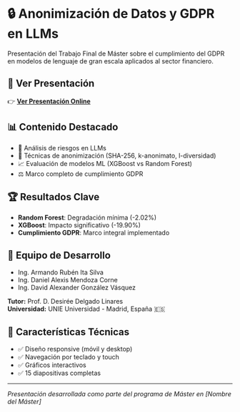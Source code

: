 # 🔒 Anonimización de Datos y GDPR en LLMs

Presentación del Trabajo Final de Máster sobre el cumplimiento del GDPR en modelos de lenguaje de gran escala aplicados al sector financiero.

## 🚀 Ver Presentación
👉 **[Ver Presentación Online](https://TU-USUARIO.github.io/presentacion-tfm-gdpr/)**

## 📊 Contenido Destacado
- 🤖 Análisis de riesgos en LLMs
- 🔐 Técnicas de anonimización (SHA-256, k-anonimato, l-diversidad)
- 📈 Evaluación de modelos ML (XGBoost vs Random Forest)
- ⚖️ Marco completo de cumplimiento GDPR

## 🏆 Resultados Clave
- **Random Forest**: Degradación mínima (-2.02%)
- **XGBoost**: Impacto significativo (-19.90%)
- **Cumplimiento GDPR**: Marco integral implementado

## 👥 Equipo de Desarrollo
- Ing. Armando Rubén Ita Silva
- Ing. Daniel Alexis Mendoza Corne  
- Ing. David Alexander González Vásquez

**Tutor:** Prof. D. Desirée Delgado Linares  
**Universidad:** UNIE Universidad - Madrid, España 🇪🇸

## 📱 Características Técnicas
- ✅ Diseño responsive (móvil y desktop)
- ✅ Navegación por teclado y touch
- ✅ Gráficos interactivos
- ✅ 15 diapositivas completas

---
*Presentación desarrollada como parte del programa de Máster en [Nombre del Máster]*
